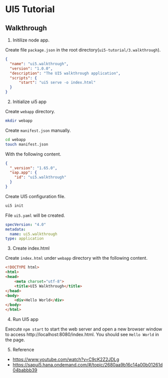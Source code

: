 # UI5 Tutorial

## Walkthrough

1. Initilize node app.

Create file `package.json` in the root directory(`ui5-tutorial/3.walkthrough`).

```json
{
  "name": "ui5.walkthrough",
  "version": "1.0.0",
  "description": "The UI5 walkthrough application",
  "scripts": {
      "start": "ui5 serve -o index.html"
  }
}
```

2. Initialize ui5 app

Create `webapp` directory.

```sh
mkdir webapp
```

Create `manifest.json` manually.

```sh
cd webapp
touch manifest.json
```

With the following content.

```json
{
  "_version": "1.65.0",
  "sap.app": {
    "id": "ui5.walkthrough"
  }
}
```

Create UI5 configuration file.

```sh
ui5 init
```

File `ui5.yaml` will be created.

```yaml
specVersion: "4.0"
metadata:
  name: ui5.walkthrough
type: application
```

3. Create index.html

Create `index.html` under `webapp` directory with the following content.

```html
<!DOCTYPE html>
<html>
<head>
	<meta charset="utf-8">
	<title>UI5 Walkthrough</title>
</head>
<body>
	<div>Hello World</div>
</body>
</html>
```

4. Run UI5 app

Execute `npm start` to start the web server and open a new browser window to access http://localhost:8080/index.html. You should see `Hello World` in the page.

5. Reference

- https://www.youtube.com/watch?v=C9cK2Z2JDLg
- https://sapui5.hana.ondemand.com/#/topic/2680aa9b16c14a00b01261d04babbb39